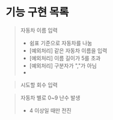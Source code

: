 기능 구현 목록
============
> 자동차 이름 입력
> + 쉼표 기준으로 자동차를 나눔
> + [예외처리] 같은 자동차 이름을 입력
> + [예외처리] 이름 길이가 5를 초과
> + [예외처리] 구분자가 ","가 아님
> + 

> 시도할 회수 입력

> 자동차 별로 0~9 난수 발생
> + 4 이상일 때만 전진
